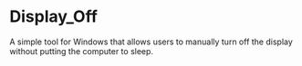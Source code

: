 # Display_Off
A simple tool for Windows that allows users to manually turn off the display without putting the computer to sleep.
